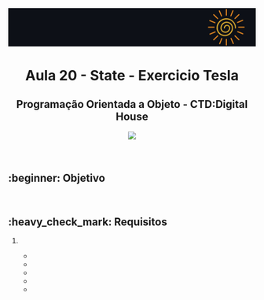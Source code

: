 <div align="center"><img src="https://github.com/lipollis/Imagens-Git/blob/main/banner_assinatura.svg" /></div>

<h1 align="center"> Aula 20 - State - Exercicio Tesla </h1>
<h2 align="center"> Programação Orientada a Objeto - CTD:Digital House </h2>

<div align="center">
  <img src="https://cdn.jsdelivr.net/gh/devicons/devicon/icons/java/java-original-wordmark.svg" width="70px"/>
  <br>
  <br>
</div>  

<br>
<h2>:beginner: Objetivo</h2>

<p align="justify"></p>

<br>
<h2>:heavy_check_mark: Requisitos </h2>

<ol>
  <li>  </li>
    <ul>
      <li></li>
      <li></li>
      <li> </li>
      <li></li>
      <li></li>
  </ul>
</ol>
